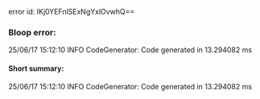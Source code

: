 error id: IKj0YEFnlSExNgYxlOvwhQ==
### Bloop error:

25/06/17 15:12:10 INFO CodeGenerator: Code generated in 13.294082 ms
#### Short summary: 

25/06/17 15:12:10 INFO CodeGenerator: Code generated in 13.294082 ms